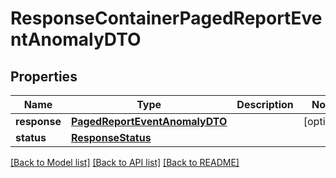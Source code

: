 # ResponseContainerPagedReportEventAnomalyDTO

## Properties
Name | Type | Description | Notes
------------ | ------------- | ------------- | -------------
**response** | [**PagedReportEventAnomalyDTO**](PagedReportEventAnomalyDTO.md) |  | [optional] 
**status** | [**ResponseStatus**](ResponseStatus.md) |  | 

[[Back to Model list]](../README.md#documentation-for-models) [[Back to API list]](../README.md#documentation-for-api-endpoints) [[Back to README]](../README.md)


